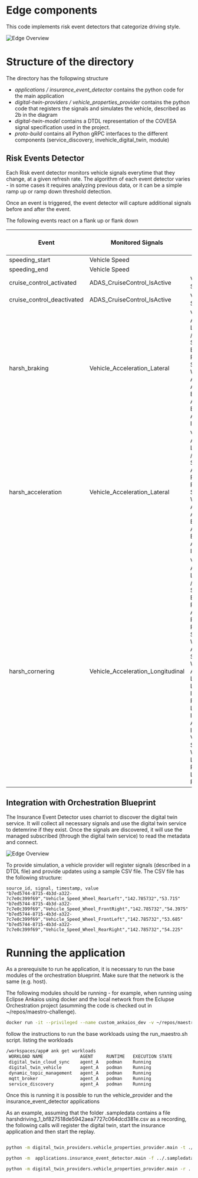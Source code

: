 <!--
SPDX-FileCopyrightText: 2023 Contributors to the Eclipse Foundation

See the NOTICE file(s) distributed with this work for additional
information regarding copyright ownership.

Licensed under the Apache License, Version 2.0 (the "License");
you may not use this file except in compliance with the License.
You may obtain a copy of the License at

     http://www.apache.org/licenses/LICENSE-2.0

Unless required by applicable law or agreed to in writing, software
distributed under the License is distributed on an "AS IS" BASIS,
WITHOUT WARRANTIES OR CONDITIONS OF ANY KIND, either express or implied.
See the License for the specific language governing permissions and
limitations under the License.

SPDX-License-Identifier: Apache-2.0
-->
# Edge components

This code implements risk event detectors that categorize driving style.

![Edge Overview](/docs/images/edge-overview.svg)

# Structure of the directory

The directory has the follopwing structure

- *applications / insurance_event_detector* contains the python code for the main application
- *digital-twin-providers / vehicle_properties_provider* contains the python code that registers the signals and simulates the vehicle, described as 2b in the diagram
- *digital-twin-model* contains a DTDL representation of the COVESA signal specification used in the project.
- *proto-build* contains all Python gRPC interfaces to the different components (service_discovery, invehicle_digital_twin, module)

## Risk Events Detector

Each Risk event detector monitors vehicle signals everytime that they change, at a given refresh rate. The algorithm of each event detector varies - in some cases it requires analyzing previous data, or it can be a simple ramp up or ramp down threshold detection.

Once an event is triggered, the event detector will capture additional signals before and after the event.

The following events react on a flank up or flank down

| Event             | Monitored Signals             |   Additional Captured Signals    |
|-------------------|-------------------------------|-----------------------|
| speeding_start | Vehicle Speed    | 
| speeding_end | Vehicle Speed |
| cruise_control_activated |ADAS_CruiseControl_IsActive | Vehicle Speed
| cruise_control_deactivated | ADAS_CruiseControl_IsActive | Vehicle Speed
| harsh_braking | Vehicle_Acceleration_Lateral | Vehicle Acceleration Longitudinal / Lateral, Speed, Brake Pressure, Steering Wheel Angle, ADAS ABS Error, ADAS ABS Is Engaged, ADAS TCS IsEngaged
| harsh_acceleration | Vehicle_Acceleration_Lateral | Vehicle Acceleration Longitudinal / Lateral, Speed, Accelerator Pedal Position, Steering Wheel Angle, ADAS ABS Error, ADAS ABS Is Engaged, ADAS TCS IsEngaged
| harsh_cornering | Vehicle_Acceleration_Longitudinal | Vehicle Acceleration Longitudinal / Lateral, Speed, Brake Pressure, Accelerator Pedal Position, Steering Wheel Angle, Steering Wheel Angle Sign, Left Turn Light Indicator, Right Turn Light Indicator, ADAS TCS IsEngaged. Vehicle Speed Wheel Front Left / Front Right / Rear Left / Rear Right

## Integration with Orchestration Blueprint

The Insurance Event Detector uses charriot to discover the digital twin service. It will collect all necessary signals and use the digital twin service to detemrine if they exist. Once the signals are discovered, it will use the managed subscribed (through the digital twin service) to read the metadata and connect.

![Edge Overview](/docs/images/eclipse-orchestration-integration.svg)

To provide simulation, a vehicle provider will register signals (described in a DTDL file) and provide updates using a sample CSV file. The CSV file has the following structure:

``` csv
source_id, signal, timestamp, value
"b7ed5744-8715-4b3d-a322-7c7e0c399f69","Vehicle_Speed_Wheel_RearLeft","142.785732","53.715"
"b7ed5744-8715-4b3d-a322-7c7e0c399f69","Vehicle_Speed_Wheel_FrontRight","142.785732","54.3975"
"b7ed5744-8715-4b3d-a322-7c7e0c399f69","Vehicle_Speed_Wheel_FrontLeft","142.785732","53.685"
"b7ed5744-8715-4b3d-a322-7c7e0c399f69","Vehicle_Speed_Wheel_RearRight","142.785732","54.225"
```

# Running the application

As a prerequisite to run he application, it is necessary to run the base modules of the orchestration blueprint. Make sure that the network is the same (e.g. host).

The following modules should be running - for example, when running using Eclipse Ankaios using docker and the local network from the Eclupse Orchestration project (asumming the code is checked out in ~/repos/maestro-challenge).

``` bash
docker run -it --privileged --name custom_ankaios_dev -v ~/repos/maestro-challenge/eclipse-ankaios:/workspaces/app -v ~/repos/maestro-challenge/in-vehicle-stack:/workspaces/app/in-vehicle-stack --network host -p 25551:25551 --workdir /workspaces/app custom-ankaios-dev:0.1  /bin/bash
```

follow the instructions to run the base workloads using the run_maestro.sh script. listing the workloads

```bash
/workspaces/app# ank get workloads
 WORKLOAD NAME              AGENT     RUNTIME   EXECUTION STATE
 digital_twin_cloud_sync    agent_A   podman    Running
 digital_twin_vehicle       agent_A   podman    Running
 dynamic_topic_management   agent_A   podman    Running
 mqtt_broker                agent_A   podman    Running
 service_discovery          agent_A   podman    Running
```

Once this is running it is possible to run the vehicle_provider and the insurance_event_detector applications

As an example, assuming that the folder .sampledata contains a file harshdriving_1_bf827518de5942aea7727c064dcd381e.csv as a recording, the following calls will register the digital twin, start the insurance application and then start the replay.

```bash

python -m digital_twin_providers.vehicle_properties_provider.main -t ./digital-twin-model/dtdl/vehicle.json

python -m  applications.insurance_event_detector.main -f ../.sampledata/harshdriving_1_bf827518de5942aea7727c064dcd381e.csv

python -m digital_twin_providers.vehicle_properties_provider.main -r ../.sampledata/harshdriving_1_bf827518de5942aea7727c064dcd381e.csv

```
